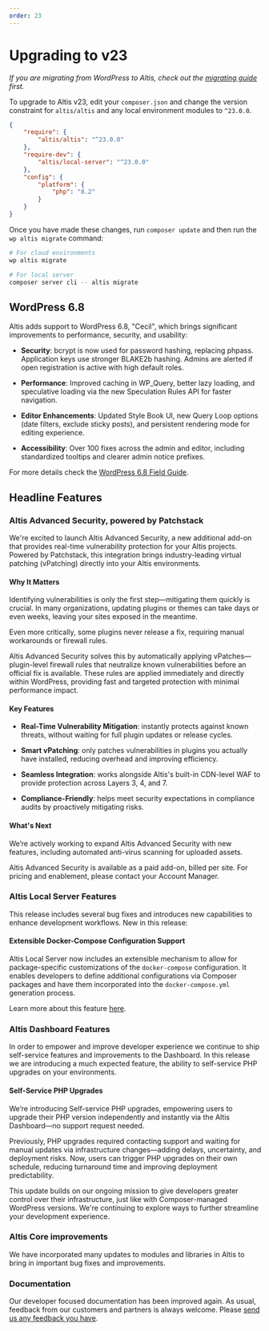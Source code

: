 ```yaml
---
order: 23
---
```


# Upgrading to v23

*If you are migrating from WordPress to Altis, check out the [migrating guide](../migrating/) first.*

To upgrade to Altis v23, edit your `composer.json` and change the version constraint for `altis/altis` and any local environment
modules to `^23.0.0`.

```json
{
	"require": {
		"altis/altis": "^23.0.0"
	},
	"require-dev": {
		"altis/local-server": "^23.0.0"
	},
	"config": {
		"platform": {
			"php": "8.2"
		}
	}
}
```

Once you have made these changes, run `composer update` and then run the `wp altis migrate` command:

```sh
# For cloud environments
wp altis migrate

# For local server
composer server cli -- altis migrate
```

## WordPress 6.8

Altis adds support to WordPress 6.8, "Cecil", which brings significant improvements to performance, security, and usability:

- **Security**: bcrypt is now used for password hashing, replacing phpass. Application keys use stronger BLAKE2b hashing. Admins are alerted if open registration is active with high default roles.

- **Performance**: Improved caching in WP_Query, better lazy loading, and speculative loading via the new Speculation Rules API for faster navigation.

- **Editor Enhancements**: Updated Style Book UI, new Query Loop options (date filters, exclude sticky posts), and persistent rendering mode for editing experience.

- **Accessibility**: Over 100 fixes across the admin and editor, including standardized tooltips and clearer admin notice prefixes.

For more details check the [WordPress 6.8 Field Guide](https://make.wordpress.org/core/2025/03/28/wordpress-6-8-field-guide/).

## Headline Features

### Altis Advanced Security, powered by Patchstack

We're excited to launch Altis Advanced Security, a new additional add-on that provides real-time vulnerability protection for your Altis projects. Powered by Patchstack, this integration brings industry-leading virtual patching (vPatching) directly into your Altis environments.

#### Why It Matters

Identifying vulnerabilities is only the first step—mitigating them quickly is crucial. In many organizations, updating plugins or themes can take days or even weeks, leaving your sites exposed in the meantime.

Even more critically, some plugins never release a fix, requiring manual workarounds or firewall rules.

Altis Advanced Security solves this by automatically applying vPatches—plugin-level firewall rules that neutralize known vulnerabilities before an official fix is available. These rules are applied immediately and directly within WordPress, providing fast and targeted protection with minimal performance impact.

#### Key Features

- **Real-Time Vulnerability Mitigation**: instantly protects against known threats, without waiting for full plugin updates or release cycles.

- **Smart vPatching**: only patches vulnerabilities in plugins you actually have installed, reducing overhead and improving efficiency.

- **Seamless Integration**: works alongside Altis's built-in CDN-level WAF to provide protection across Layers 3, 4, and 7.

- **Compliance-Friendly**: helps meet security expectations in compliance audits by proactively mitigating risks.

#### What's Next

We’re actively working to expand Altis Advanced Security with new features, including automated anti-virus scanning for uploaded assets.

Altis Advanced Security is available as a paid add-on, billed per site. For pricing and enablement, please contact your Account Manager.

### Altis Local Server Features

This release includes several bug fixes and introduces new capabilities to enhance development workflows. New in this release:

#### Extensible Docker-Compose Configuration Support 

Altis Local Server now includes an extensible mechanism to allow for package-specific customizations of the `docker-compose` configuration. It enables developers to define additional configurations via Composer packages and have them incorporated into the `docker-compose.yml` generation process. 

Learn more about this feature [here]().

### Altis Dashboard Features

In order to empower and improve developer experience we continue to ship self-service features and improvements to the Dashboard. In this release we are introducing a much expected feature, the ability to self-service PHP upgrades on your environments.

#### Self-Service PHP Upgrades

We’re introducing Self-service PHP upgrades, empowering users to upgrade their PHP version independently and instantly via the Altis Dashboard—no support request needed.

Previously, PHP upgrades required contacting support and waiting for manual updates via infrastructure changes—adding delays, uncertainty, and deployment risks. Now, users can trigger PHP upgrades on their own schedule, reducing turnaround time and improving deployment predictability.

This update builds on our ongoing mission to give developers greater control over their infrastructure, just like with Composer-managed WordPress versions. We're continuing to explore ways to further streamline your development experience.

### Altis Core improvements

We have incorporated many updates to modules and libraries in Altis to bring in important bug fixes and improvements.

### Documentation

Our developer focused documentation has been improved again. As usual, feedback from our customers and partners is always welcome.
Please [send us any feedback you have](support://new).
